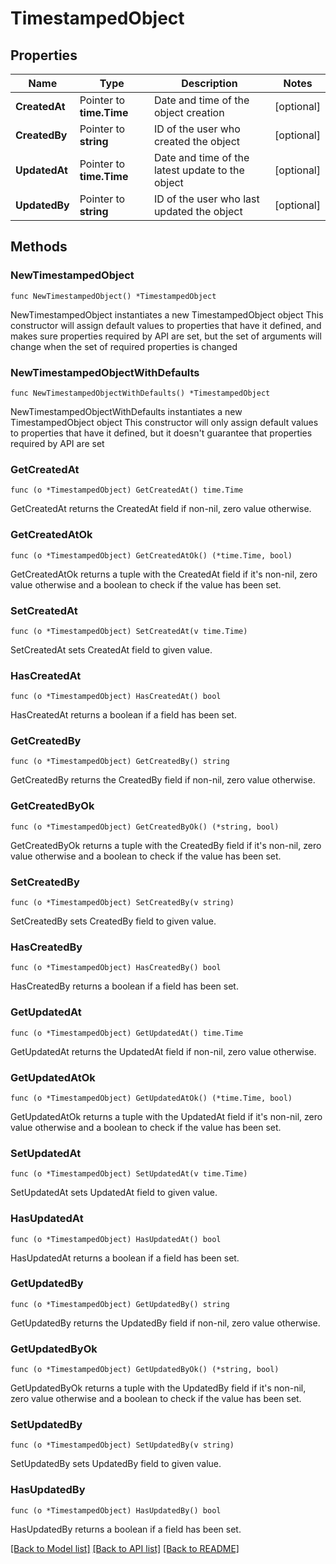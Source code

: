 # TimestampedObject

## Properties

Name | Type | Description | Notes
------------ | ------------- | ------------- | -------------
**CreatedAt** | Pointer to **time.Time** | Date and time of the object creation | [optional] 
**CreatedBy** | Pointer to **string** | ID of the user who created the object | [optional] 
**UpdatedAt** | Pointer to **time.Time** | Date and time of the latest update to the object | [optional] 
**UpdatedBy** | Pointer to **string** | ID of the user who last updated the object | [optional] 

## Methods

### NewTimestampedObject

`func NewTimestampedObject() *TimestampedObject`

NewTimestampedObject instantiates a new TimestampedObject object
This constructor will assign default values to properties that have it defined,
and makes sure properties required by API are set, but the set of arguments
will change when the set of required properties is changed

### NewTimestampedObjectWithDefaults

`func NewTimestampedObjectWithDefaults() *TimestampedObject`

NewTimestampedObjectWithDefaults instantiates a new TimestampedObject object
This constructor will only assign default values to properties that have it defined,
but it doesn't guarantee that properties required by API are set

### GetCreatedAt

`func (o *TimestampedObject) GetCreatedAt() time.Time`

GetCreatedAt returns the CreatedAt field if non-nil, zero value otherwise.

### GetCreatedAtOk

`func (o *TimestampedObject) GetCreatedAtOk() (*time.Time, bool)`

GetCreatedAtOk returns a tuple with the CreatedAt field if it's non-nil, zero value otherwise
and a boolean to check if the value has been set.

### SetCreatedAt

`func (o *TimestampedObject) SetCreatedAt(v time.Time)`

SetCreatedAt sets CreatedAt field to given value.

### HasCreatedAt

`func (o *TimestampedObject) HasCreatedAt() bool`

HasCreatedAt returns a boolean if a field has been set.

### GetCreatedBy

`func (o *TimestampedObject) GetCreatedBy() string`

GetCreatedBy returns the CreatedBy field if non-nil, zero value otherwise.

### GetCreatedByOk

`func (o *TimestampedObject) GetCreatedByOk() (*string, bool)`

GetCreatedByOk returns a tuple with the CreatedBy field if it's non-nil, zero value otherwise
and a boolean to check if the value has been set.

### SetCreatedBy

`func (o *TimestampedObject) SetCreatedBy(v string)`

SetCreatedBy sets CreatedBy field to given value.

### HasCreatedBy

`func (o *TimestampedObject) HasCreatedBy() bool`

HasCreatedBy returns a boolean if a field has been set.

### GetUpdatedAt

`func (o *TimestampedObject) GetUpdatedAt() time.Time`

GetUpdatedAt returns the UpdatedAt field if non-nil, zero value otherwise.

### GetUpdatedAtOk

`func (o *TimestampedObject) GetUpdatedAtOk() (*time.Time, bool)`

GetUpdatedAtOk returns a tuple with the UpdatedAt field if it's non-nil, zero value otherwise
and a boolean to check if the value has been set.

### SetUpdatedAt

`func (o *TimestampedObject) SetUpdatedAt(v time.Time)`

SetUpdatedAt sets UpdatedAt field to given value.

### HasUpdatedAt

`func (o *TimestampedObject) HasUpdatedAt() bool`

HasUpdatedAt returns a boolean if a field has been set.

### GetUpdatedBy

`func (o *TimestampedObject) GetUpdatedBy() string`

GetUpdatedBy returns the UpdatedBy field if non-nil, zero value otherwise.

### GetUpdatedByOk

`func (o *TimestampedObject) GetUpdatedByOk() (*string, bool)`

GetUpdatedByOk returns a tuple with the UpdatedBy field if it's non-nil, zero value otherwise
and a boolean to check if the value has been set.

### SetUpdatedBy

`func (o *TimestampedObject) SetUpdatedBy(v string)`

SetUpdatedBy sets UpdatedBy field to given value.

### HasUpdatedBy

`func (o *TimestampedObject) HasUpdatedBy() bool`

HasUpdatedBy returns a boolean if a field has been set.


[[Back to Model list]](../README.md#documentation-for-models) [[Back to API list]](../README.md#documentation-for-api-endpoints) [[Back to README]](../README.md)


